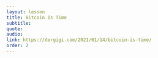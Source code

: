 ```yaml
---
layout: lesson
title: Bitcoin Is Time
subtitle:
quote:
audio:
link: https://dergigi.com/2021/01/14/bitcoin-is-time/
order: 2
---
```


